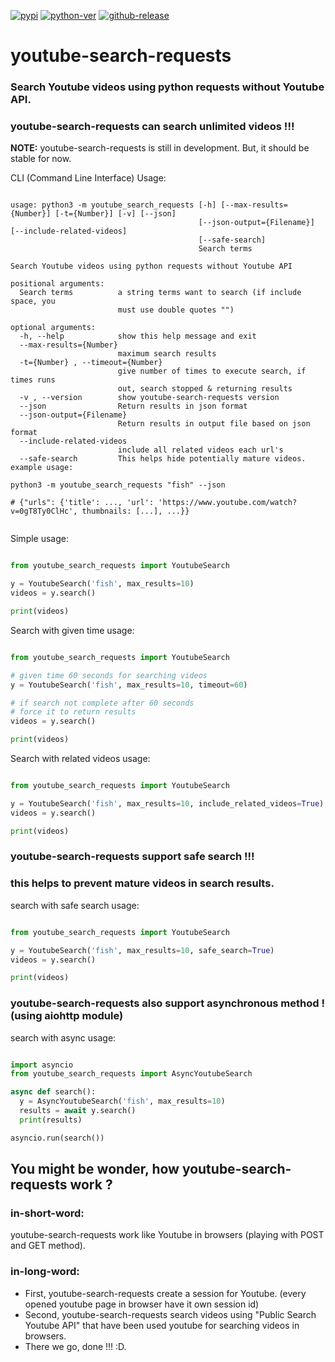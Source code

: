 [![pypi](https://img.shields.io/pypi/v/youtube-search-requests?style=plastic&logo=appveyor)](https://pypi.org/project/youtube-search-requests)
[![python-ver](https://img.shields.io/pypi/pyversions/youtube-search-requests?style=plastic&logo=appveyor)](https://pypi.org/project/youtube-search-requests)
[![github-release](https://img.shields.io/github/v/release/trollfist20/youtube-search-requests?style=plastic&logo=appveyor)](https://github.com/trollfist20/youtube-search-requests/releases)


# youtube-search-requests
### Search Youtube videos using python requests without Youtube API.
### youtube-search-requests can search unlimited videos !!!

**NOTE:** youtube-search-requests is still in development. But, it should be stable for now.

CLI (Command Line Interface) Usage:
```

usage: python3 -m youtube_search_requests [-h] [--max-results={Number}] [-t={Number}] [-v] [--json]
                                          [--json-output={Filename}] [--include-related-videos]
                                          [--safe-search]
                                          Search terms

Search Youtube videos using python requests without Youtube API

positional arguments:
  Search terms          a string terms want to search (if include space, you
                        must use double quotes "")

optional arguments:
  -h, --help            show this help message and exit
  --max-results={Number} 
                        maximum search results
  -t={Number} , --timeout={Number} 
                        give number of times to execute search, if times runs
                        out, search stopped & returning results
  -v , --version        show youtube-search-requests version
  --json                Return results in json format
  --json-output={Filename} 
                        Return results in output file based on json format
  --include-related-videos 
                        include all related videos each url's
  --safe-search         This helps hide potentially mature videos.
example usage:

python3 -m youtube_search_requests "fish" --json

# {"urls": {'title': ..., 'url': 'https://www.youtube.com/watch?v=0gT8Ty0ClHc', thumbnails: [...], ...}}


```

Simple usage:

```python

from youtube_search_requests import YoutubeSearch

y = YoutubeSearch('fish', max_results=10)
videos = y.search()

print(videos)
```

Search with given time usage:
```python

from youtube_search_requests import YoutubeSearch

# given time 60 seconds for searching videos
y = YoutubeSearch('fish', max_results=10, timeout=60) 

# if search not complete after 60 seconds
# force it to return results
videos = y.search()

print(videos)
```

Search with related videos usage:
```python

from youtube_search_requests import YoutubeSearch

y = YoutubeSearch('fish', max_results=10, include_related_videos=True) 
videos = y.search()

print(videos)

```

### youtube-search-requests support safe search !!!
### this helps to prevent mature videos in search results.

search with safe search usage:
```python

from youtube_search_requests import YoutubeSearch

y = YoutubeSearch('fish', max_results=10, safe_search=True) 
videos = y.search()

print(videos)

```

### youtube-search-requests also support asynchronous method ! (using aiohttp module)

search with async usage:
```python

import asyncio
from youtube_search_requests import AsyncYoutubeSearch

async def search():
  y = AsyncYoutubeSearch('fish', max_results=10)
  results = await y.search()
  print(results)

asyncio.run(search())
```

## You might be wonder, how youtube-search-requests work ?

### in-short-word:
youtube-search-requests work like Youtube in browsers (playing with POST and GET method).

### in-long-word:
- First, youtube-search-requests create a session for Youtube. (every opened youtube page in browser have it own session id)
- Second, youtube-search-requests search videos using "Public Search Youtube API" that have been used youtube for searching videos in browsers.
- There we go, done !!! :D.
